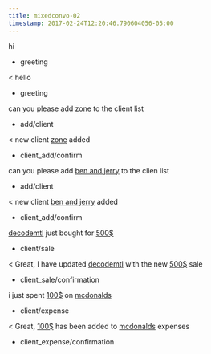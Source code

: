 ```yaml
---
title: mixedconvo-02
timestamp: 2017-02-24T12:20:46.790604056-05:00
---
```


hi
* greeting

< hello
* greeting

can you please add [zone](company_name) to the client list
* add/client

< new client [zone](company_name) added
* client_add/confirm

can you please add [ben and jerry](company_name) to the clien list
* add/client

< new client [ben and jerry](company_name) added
* client_add/confirm

[decodemtl](company_name) just bought for [500$](amount_of_money)
* client/sale

< Great, I have updated [decodemtl](company_name) with the new [500$](amount_of_money) sale
* client_sale/confirmation

i just spent [100$](amount_of_money) on [mcdonalds](company_name)
* client/expense

< Great, [100$](amount_of_money) has been added to [mcdonalds](company_name) expenses
* client_expense/confirmation
